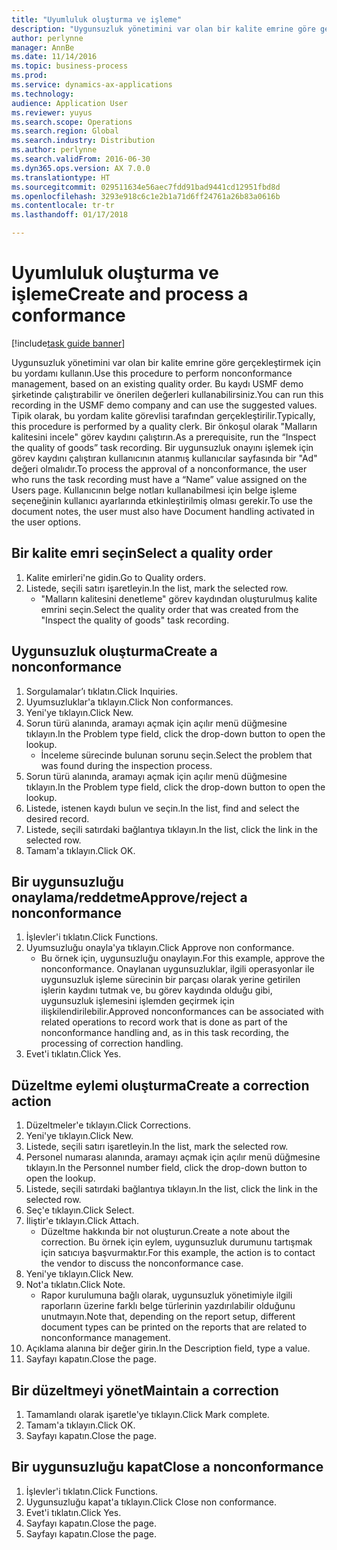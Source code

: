 ```yaml
---
title: "Uyumluluk oluşturma ve işleme"
description: "Uygunsuzluk yönetimini var olan bir kalite emrine göre gerçekleştirmek için bu yordamı kullanın."
author: perlynne
manager: AnnBe
ms.date: 11/14/2016
ms.topic: business-process
ms.prod: 
ms.service: dynamics-ax-applications
ms.technology: 
audience: Application User
ms.reviewer: yuyus
ms.search.scope: Operations
ms.search.region: Global
ms.search.industry: Distribution
ms.author: perlynne
ms.search.validFrom: 2016-06-30
ms.dyn365.ops.version: AX 7.0.0
ms.translationtype: HT
ms.sourcegitcommit: 029511634e56aec7fdd91bad9441cd12951fbd8d
ms.openlocfilehash: 3293e918c6c1e2b1a71d6ff24761a26b83a0616b
ms.contentlocale: tr-tr
ms.lasthandoff: 01/17/2018

---
```

# <a name="create-and-process-a-conformance"></a><span data-ttu-id="b3425-103">Uyumluluk oluşturma ve işleme</span><span class="sxs-lookup"><span data-stu-id="b3425-103">Create and process a conformance</span></span>

[!include[task guide banner](../../includes/task-guide-banner.md)]

<span data-ttu-id="b3425-104">Uygunsuzluk yönetimini var olan bir kalite emrine göre gerçekleştirmek için bu yordamı kullanın.</span><span class="sxs-lookup"><span data-stu-id="b3425-104">Use this procedure to perform nonconformance management, based on an existing quality order.</span></span> <span data-ttu-id="b3425-105">Bu kaydı USMF demo şirketinde çalıştırabilir ve önerilen değerleri kullanabilirsiniz.</span><span class="sxs-lookup"><span data-stu-id="b3425-105">You can run this recording in the USMF demo company and can use the suggested values.</span></span> <span data-ttu-id="b3425-106">Tipik olarak, bu yordam kalite görevlisi tarafından gerçekleştirilir.</span><span class="sxs-lookup"><span data-stu-id="b3425-106">Typically, this procedure is performed by a quality clerk.</span></span>  <span data-ttu-id="b3425-107">Bir önkoşul olarak "Malların kalitesini incele" görev kaydını çalıştırın.</span><span class="sxs-lookup"><span data-stu-id="b3425-107">As a prerequisite, run the “Inspect the quality of goods” task recording.</span></span> <span data-ttu-id="b3425-108">Bir uygunsuzluk onayını işlemek için görev kaydını çalıştıran kullanıcının atanmış kullanıcılar sayfasında bir "Ad" değeri olmalıdır.</span><span class="sxs-lookup"><span data-stu-id="b3425-108">To process the approval of a nonconformance, the user who runs the task recording must have a “Name” value assigned on the Users page.</span></span> <span data-ttu-id="b3425-109">Kullanıcının belge notları kullanabilmesi için belge işleme seçeneğinin kullanıcı ayarlarında etkinleştirilmiş olması gerekir.</span><span class="sxs-lookup"><span data-stu-id="b3425-109">To use the document notes, the user must also have Document handling activated in the user options.</span></span>


## <a name="select-a-quality-order"></a><span data-ttu-id="b3425-110">Bir kalite emri seçin</span><span class="sxs-lookup"><span data-stu-id="b3425-110">Select a quality order</span></span>
1. <span data-ttu-id="b3425-111">Kalite emirleri'ne gidin.</span><span class="sxs-lookup"><span data-stu-id="b3425-111">Go to Quality orders.</span></span>
2. <span data-ttu-id="b3425-112">Listede, seçili satırı işaretleyin.</span><span class="sxs-lookup"><span data-stu-id="b3425-112">In the list, mark the selected row.</span></span>
    * <span data-ttu-id="b3425-113">"Malların kalitesini denetleme" görev kaydından oluşturulmuş kalite emrini seçin.</span><span class="sxs-lookup"><span data-stu-id="b3425-113">Select the quality order that was created from the "Inspect the quality of goods" task recording.</span></span>  

## <a name="create-a-nonconformance"></a><span data-ttu-id="b3425-114">Uygunsuzluk oluşturma</span><span class="sxs-lookup"><span data-stu-id="b3425-114">Create a nonconformance</span></span>
1. <span data-ttu-id="b3425-115">Sorgulamalar’ı tıklatın.</span><span class="sxs-lookup"><span data-stu-id="b3425-115">Click Inquiries.</span></span>
2. <span data-ttu-id="b3425-116">Uyumsuzluklar'a tıklayın.</span><span class="sxs-lookup"><span data-stu-id="b3425-116">Click Non conformances.</span></span>
3. <span data-ttu-id="b3425-117">Yeni'ye tıklayın.</span><span class="sxs-lookup"><span data-stu-id="b3425-117">Click New.</span></span>
4. <span data-ttu-id="b3425-118">Sorun türü alanında, aramayı açmak için açılır menü düğmesine tıklayın.</span><span class="sxs-lookup"><span data-stu-id="b3425-118">In the Problem type field, click the drop-down button to open the lookup.</span></span>
    * <span data-ttu-id="b3425-119">İnceleme sürecinde bulunan sorunu seçin.</span><span class="sxs-lookup"><span data-stu-id="b3425-119">Select the problem that was found during the inspection process.</span></span>  
5. <span data-ttu-id="b3425-120">Sorun türü alanında, aramayı açmak için açılır menü düğmesine tıklayın.</span><span class="sxs-lookup"><span data-stu-id="b3425-120">In the Problem type field, click the drop-down button to open the lookup.</span></span>
6. <span data-ttu-id="b3425-121">Listede, istenen kaydı bulun ve seçin.</span><span class="sxs-lookup"><span data-stu-id="b3425-121">In the list, find and select the desired record.</span></span>
7. <span data-ttu-id="b3425-122">Listede, seçili satırdaki bağlantıya tıklayın.</span><span class="sxs-lookup"><span data-stu-id="b3425-122">In the list, click the link in the selected row.</span></span>
8. <span data-ttu-id="b3425-123">Tamam'a tıklayın.</span><span class="sxs-lookup"><span data-stu-id="b3425-123">Click OK.</span></span>

## <a name="approvereject-a-nonconformance"></a><span data-ttu-id="b3425-124">Bir uygunsuzluğu onaylama/reddetme</span><span class="sxs-lookup"><span data-stu-id="b3425-124">Approve/reject a nonconformance</span></span>
1. <span data-ttu-id="b3425-125">İşlevler'i tıklatın.</span><span class="sxs-lookup"><span data-stu-id="b3425-125">Click Functions.</span></span>
2. <span data-ttu-id="b3425-126">Uyumsuzluğu onayla'ya tıklayın.</span><span class="sxs-lookup"><span data-stu-id="b3425-126">Click Approve non conformance.</span></span>
    * <span data-ttu-id="b3425-127">Bu örnek için, uygunsuzluğu onaylayın.</span><span class="sxs-lookup"><span data-stu-id="b3425-127">For this example, approve the nonconformance.</span></span> <span data-ttu-id="b3425-128">Onaylanan uygunsuzluklar, ilgili operasyonlar ile uygunsuzluk işleme sürecinin bir parçası olarak yerine getirilen işlerin kaydını tutmak ve, bu görev kaydında olduğu gibi, uygunsuzluk işlemesini işlemden geçirmek için ilişkilendirilebilir.</span><span class="sxs-lookup"><span data-stu-id="b3425-128">Approved nonconformances can be associated with related operations to record work that is done as part of the nonconformance handling and, as in this task recording, the processing of correction handling.</span></span>  
3. <span data-ttu-id="b3425-129">Evet'i tıklatın.</span><span class="sxs-lookup"><span data-stu-id="b3425-129">Click Yes.</span></span>

## <a name="create-a-correction-action"></a><span data-ttu-id="b3425-130">Düzeltme eylemi oluşturma</span><span class="sxs-lookup"><span data-stu-id="b3425-130">Create a correction action</span></span>
1. <span data-ttu-id="b3425-131">Düzeltmeler'e tıklayın.</span><span class="sxs-lookup"><span data-stu-id="b3425-131">Click Corrections.</span></span>
2. <span data-ttu-id="b3425-132">Yeni'ye tıklayın.</span><span class="sxs-lookup"><span data-stu-id="b3425-132">Click New.</span></span>
3. <span data-ttu-id="b3425-133">Listede, seçili satırı işaretleyin.</span><span class="sxs-lookup"><span data-stu-id="b3425-133">In the list, mark the selected row.</span></span>
4. <span data-ttu-id="b3425-134">Personel numarası alanında, aramayı açmak için açılır menü düğmesine tıklayın.</span><span class="sxs-lookup"><span data-stu-id="b3425-134">In the Personnel number field, click the drop-down button to open the lookup.</span></span>
5. <span data-ttu-id="b3425-135">Listede, seçili satırdaki bağlantıya tıklayın.</span><span class="sxs-lookup"><span data-stu-id="b3425-135">In the list, click the link in the selected row.</span></span>
6. <span data-ttu-id="b3425-136">Seç'e tıklayın.</span><span class="sxs-lookup"><span data-stu-id="b3425-136">Click Select.</span></span>
7. <span data-ttu-id="b3425-137">İliştir'e tıklayın.</span><span class="sxs-lookup"><span data-stu-id="b3425-137">Click Attach.</span></span>
    * <span data-ttu-id="b3425-138">Düzeltme hakkında bir not oluşturun.</span><span class="sxs-lookup"><span data-stu-id="b3425-138">Create a note about the correction.</span></span> <span data-ttu-id="b3425-139">Bu örnek için eylem, uygunsuzluk durumunu tartışmak için satıcıya başvurmaktır.</span><span class="sxs-lookup"><span data-stu-id="b3425-139">For this example, the action is to contact the vendor to discuss the nonconformance case.</span></span>  
8. <span data-ttu-id="b3425-140">Yeni'ye tıklayın.</span><span class="sxs-lookup"><span data-stu-id="b3425-140">Click New.</span></span>
9. <span data-ttu-id="b3425-141">Not'a tıklatın.</span><span class="sxs-lookup"><span data-stu-id="b3425-141">Click Note.</span></span>
    * <span data-ttu-id="b3425-142">Rapor kurulumuna bağlı olarak, uygunsuzluk yönetimiyle ilgili raporların üzerine farklı belge türlerinin yazdırılabilir olduğunu unutmayın.</span><span class="sxs-lookup"><span data-stu-id="b3425-142">Note that, depending on the report setup, different document types can be printed on the reports that are related to nonconformance management.</span></span>  
10. <span data-ttu-id="b3425-143">Açıklama alanına bir değer girin.</span><span class="sxs-lookup"><span data-stu-id="b3425-143">In the Description field, type a value.</span></span>
11. <span data-ttu-id="b3425-144">Sayfayı kapatın.</span><span class="sxs-lookup"><span data-stu-id="b3425-144">Close the page.</span></span>

## <a name="maintain-a-correction"></a><span data-ttu-id="b3425-145">Bir düzeltmeyi yönet</span><span class="sxs-lookup"><span data-stu-id="b3425-145">Maintain a correction</span></span>
1. <span data-ttu-id="b3425-146">Tamamlandı olarak işaretle'ye tıklayın.</span><span class="sxs-lookup"><span data-stu-id="b3425-146">Click Mark complete.</span></span>
2. <span data-ttu-id="b3425-147">Tamam'a tıklayın.</span><span class="sxs-lookup"><span data-stu-id="b3425-147">Click OK.</span></span>
3. <span data-ttu-id="b3425-148">Sayfayı kapatın.</span><span class="sxs-lookup"><span data-stu-id="b3425-148">Close the page.</span></span>

## <a name="close-a-nonconformance"></a><span data-ttu-id="b3425-149">Bir uygunsuzluğu kapat</span><span class="sxs-lookup"><span data-stu-id="b3425-149">Close a nonconformance</span></span>
1. <span data-ttu-id="b3425-150">İşlevler'i tıklatın.</span><span class="sxs-lookup"><span data-stu-id="b3425-150">Click Functions.</span></span>
2. <span data-ttu-id="b3425-151">Uygunsuzluğu kapat'a tıklayın.</span><span class="sxs-lookup"><span data-stu-id="b3425-151">Click Close non conformance.</span></span>
3. <span data-ttu-id="b3425-152">Evet'i tıklatın.</span><span class="sxs-lookup"><span data-stu-id="b3425-152">Click Yes.</span></span>
4. <span data-ttu-id="b3425-153">Sayfayı kapatın.</span><span class="sxs-lookup"><span data-stu-id="b3425-153">Close the page.</span></span>
5. <span data-ttu-id="b3425-154">Sayfayı kapatın.</span><span class="sxs-lookup"><span data-stu-id="b3425-154">Close the page.</span></span>

